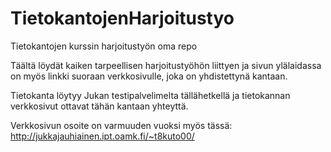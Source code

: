 # TietokantojenHarjoitustyo
Tietokantojen kurssin harjoitustyön oma repo

Täältä löydät kaiken tarpeellisen harjoitustyöhön liittyen ja sivun ylälaidassa on myös linkki suoraan verkkosivulle, joka on yhdistettynä kantaan.

Tietokanta löytyy Jukan testipalvelimelta tällähetkellä ja tietokannan verkkosivut ottavat tähän kantaan yhteyttä.

Verkkosivun osoite on varmuuden vuoksi myös tässä: http://jukkajauhiainen.ipt.oamk.fi/~t8kuto00/
